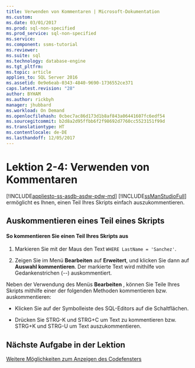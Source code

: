 ```yaml
---
title: Verwenden von Kommentaren | Microsoft-Dokumentation
ms.custom: 
ms.date: 03/01/2017
ms.prod: sql-non-specified
ms.prod_service: sql-non-specified
ms.service: 
ms.component: ssms-tutorial
ms.reviewer: 
ms.suite: sql
ms.technology: database-engine
ms.tgt_pltfrm: 
ms.topic: article
applies_to: SQL Server 2016
ms.assetid: 0e9e6eab-0343-4840-9690-1736552ce371
caps.latest.revision: "28"
author: BYHAM
ms.author: rickbyh
manager: jhubbard
ms.workload: On Demand
ms.openlocfilehash: 0cbec7ac86d173d1b8af843a06441607fc6edf54
ms.sourcegitcommit: b2d8a2d95ffbb6f2f98692d7760cc5523151f99d
ms.translationtype: HT
ms.contentlocale: de-DE
ms.lasthandoff: 12/05/2017
---
```

# <a name="lesson-2-4---using-comments"></a>Lektion 2-4: Verwenden von Kommentaren
[!INCLUDE[appliesto-ss-asdb-asdw-pdw-md](../../includes/appliesto-ss-asdb-asdw-pdw-md.md)]
[!INCLUDE[ssManStudioFull](../../includes/ssmanstudiofull-md.md)] ermöglicht es Ihnen, einen Teil Ihres Skripts einfach auszukommentieren.  
  
## <a name="commenting-out-part-of-a-script"></a>Auskommentieren eines Teil eines Skripts  
  
#### <a name="to-comment-out-a-portion-of-your-script"></a>So kommentieren Sie einen Teil Ihres Skripts aus  
  
1.  Markieren Sie mit der Maus den Text `WHERE LastName = 'Sanchez'`.  
  
2.  Zeigen Sie im Menü **Bearbeiten** auf **Erweitert**, und klicken Sie dann auf **Auswahl kommentieren**. Der markierte Text wird mithilfe von Gedankenstrichen (--) auskommentiert.  
  
Neben der Verwendung des Menüs **Bearbeiten** , können Sie Teile Ihres Skripts mithilfe einer der folgenden Methoden kommentieren bzw. auskommentieren:  
  
-   Klicken Sie auf der Symbolleiste des SQL-Editors auf die Schaltflächen.  
  
-   Drücken Sie STRG-K und STRG+C um Text zu kommentieren bzw. STRG+K und STRG-U um Text auszukommentieren.  
  
## <a name="next-task-in-lesson"></a>Nächste Aufgabe in der Lektion  
[Weitere Möglichkeiten zum Anzeigen des Codefensters](../../tools/sql-server-management-studio/lesson-2-5-other-ways-of-viewing-the-code-window.md)  
  
  
  

